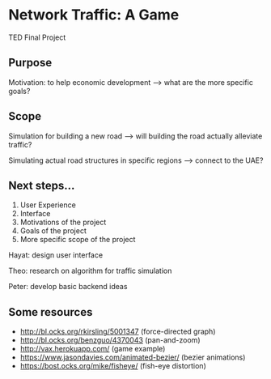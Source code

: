 # Network Traffic: A Game
TED Final Project

## Purpose
Motivation: to help economic development --> what are the more specific goals?

## Scope
Simulation for building a new road --> will building the road actually alleviate traffic?

Simulating actual road structures in specific regions --> connect to the UAE?

## Next steps...
1. User Experience
2. Interface
3. Motivations of the project
4. Goals of the project
5. More specific scope of the project

Hayat: design user interface

Theo: research on algorithm for traffic simulation

Peter: develop basic backend ideas

## Some resources
* http://bl.ocks.org/rkirsling/5001347 (force-directed graph)
* http://bl.ocks.org/benzguo/4370043 (pan-and-zoom)
* http://vax.herokuapp.com/ (game example)
* https://www.jasondavies.com/animated-bezier/ (bezier animations)
* https://bost.ocks.org/mike/fisheye/ (fish-eye distortion)
